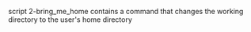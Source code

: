 script 2-bring_me_home contains a command that changes the working directory to the user's home directory 
